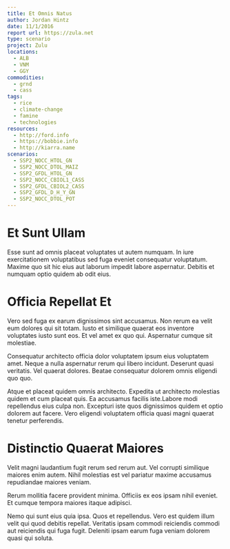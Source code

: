 ```yaml
---
title: Et Omnis Natus
author: Jordan Hintz
date: 11/1/2016
report url: https://zula.net
type: scenario
project: Zulu
locations:
  - ALB
  - VNM
  - GGY
commodities:
  - grnd
  - cass
tags:
  - rice
  - climate-change
  - famine
  - technologies
resources:
  - http://ford.info
  - https://bobbie.info
  - http://kiarra.name
scenarios:
  - SSP2_NOCC_HTOL_GN
  - SSP2_NOCC_DTOL_MAIZ
  - SSP2_GFDL_HTOL_GN
  - SSP2_NOCC_CBIOL1_CASS
  - SSP2_GFDL_CBIOL2_CASS
  - SSP2_GFDL_D_H_Y_GN
  - SSP2_NOCC_DTOL_POT
---
```

# Et Sunt Ullam
Esse sunt ad omnis placeat voluptates ut autem numquam. In iure exercitationem voluptatibus sed fuga eveniet consequatur voluptatum. Maxime quo sit hic eius aut laborum impedit labore aspernatur. Debitis et numquam optio quidem ab odit eius.

# Officia Repellat Et
Vero sed fuga ex earum dignissimos sint accusamus. Non rerum ea velit eum dolores qui sit totam. Iusto et similique quaerat eos inventore voluptates iusto sunt eos. Et vel amet ex quo qui. Aspernatur cumque sit molestiae.
 Consequatur architecto officia dolor voluptatem ipsum eius voluptatem amet. Neque a nulla aspernatur rerum qui libero incidunt. Deserunt quasi veritatis. Vel quaerat dolores. Beatae consequatur dolorem omnis eligendi quo quo.
 Atque et placeat quidem omnis architecto. Expedita ut architecto molestias quidem et cum placeat quis. Ea accusamus facilis iste.Labore modi repellendus eius culpa non. Excepturi iste quos dignissimos quidem et optio dolorem aut facere. Vero eligendi voluptatem officia quasi magni quaerat tenetur perferendis.

# Distinctio Quaerat Maiores
Velit magni laudantium fugit rerum sed rerum aut. Vel corrupti similique maiores enim autem. Nihil molestias est vel pariatur maxime accusamus repudiandae maiores veniam.
 Rerum mollitia facere provident minima. Officiis ex eos ipsam nihil eveniet. Et cumque tempora maiores itaque adipisci.
 Nemo qui sunt eius quia ipsa. Quos et repellendus. Vero est quidem illum velit qui quod debitis repellat. Veritatis ipsam commodi reiciendis commodi aut reiciendis qui fuga fugit. Deleniti ipsam earum fuga veniam dolorem quasi qui soluta.

